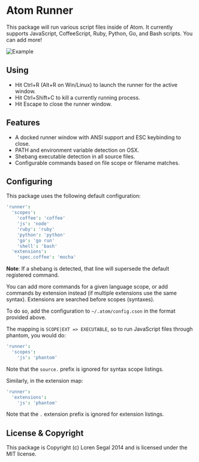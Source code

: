 # Atom Runner

This package will run various script files inside of Atom.
It currently supports JavaScript, CoffeeScript, Ruby, Python, Go, and Bash
scripts. You can add more!

![Example](https://raw.githubusercontent.com/lsegal/atom-runner/master/resources/screenshot-1.png)

## Using

* Hit Ctrl+R (Alt+R on Win/Linux) to launch the runner for the active window.
* Hit Ctrl+Shift+C to kill a currently running process.
* Hit Escape to close the runner window.

## Features

* A docked runner window with ANSI support and ESC keybinding to close.
* PATH and environment variable detection on OSX.
* Shebang executable detection in all source files.
* Configurable commands based on file scope or filename matches.

## Configuring

This package uses the following default configuration:

```cson
'runner':
  'scopes':
    'coffee': 'coffee'
    'js': 'node'
    'ruby': 'ruby'
    'python': 'python'
    'go': 'go run'
    'shell': 'bash'
  'extensions':
    'spec.coffee': 'mocha'
```

**Note**: If a shebang is detected, that line will supersede the
          default registered command.

You can add more commands for a given language scope, or add commands by
extension instead (if multiple extensions use the same syntax). Extensions
are searched before scopes (syntaxes).

To do so, add the configuration to `~/.atom/config.cson` in the format provided
above.

The mapping is `SCOPE|EXT => EXECUTABLE`, so to run JavaScript files through
phantom, you would do:

```cson
'runner':
  'scopes':
    'js': 'phantom'
```

Note that the `source.` prefix is ignored for syntax scope listings.

Similarly, in the extension map:

```cson
'runner':
  'extensions':
    'js': 'phantom'
```

Note that the `.` extension prefix is ignored for extension listings.

## License & Copyright

This package is Copyright (c) Loren Segal 2014 and is licensed under the MIT
license.
